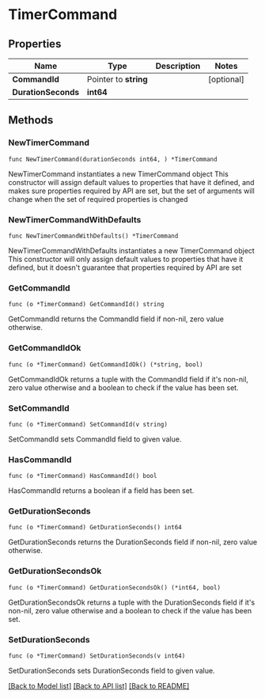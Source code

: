 # TimerCommand

## Properties

Name | Type | Description | Notes
------------ | ------------- | ------------- | -------------
**CommandId** | Pointer to **string** |  | [optional] 
**DurationSeconds** | **int64** |  | 

## Methods

### NewTimerCommand

`func NewTimerCommand(durationSeconds int64, ) *TimerCommand`

NewTimerCommand instantiates a new TimerCommand object
This constructor will assign default values to properties that have it defined,
and makes sure properties required by API are set, but the set of arguments
will change when the set of required properties is changed

### NewTimerCommandWithDefaults

`func NewTimerCommandWithDefaults() *TimerCommand`

NewTimerCommandWithDefaults instantiates a new TimerCommand object
This constructor will only assign default values to properties that have it defined,
but it doesn't guarantee that properties required by API are set

### GetCommandId

`func (o *TimerCommand) GetCommandId() string`

GetCommandId returns the CommandId field if non-nil, zero value otherwise.

### GetCommandIdOk

`func (o *TimerCommand) GetCommandIdOk() (*string, bool)`

GetCommandIdOk returns a tuple with the CommandId field if it's non-nil, zero value otherwise
and a boolean to check if the value has been set.

### SetCommandId

`func (o *TimerCommand) SetCommandId(v string)`

SetCommandId sets CommandId field to given value.

### HasCommandId

`func (o *TimerCommand) HasCommandId() bool`

HasCommandId returns a boolean if a field has been set.

### GetDurationSeconds

`func (o *TimerCommand) GetDurationSeconds() int64`

GetDurationSeconds returns the DurationSeconds field if non-nil, zero value otherwise.

### GetDurationSecondsOk

`func (o *TimerCommand) GetDurationSecondsOk() (*int64, bool)`

GetDurationSecondsOk returns a tuple with the DurationSeconds field if it's non-nil, zero value otherwise
and a boolean to check if the value has been set.

### SetDurationSeconds

`func (o *TimerCommand) SetDurationSeconds(v int64)`

SetDurationSeconds sets DurationSeconds field to given value.



[[Back to Model list]](../README.md#documentation-for-models) [[Back to API list]](../README.md#documentation-for-api-endpoints) [[Back to README]](../README.md)


